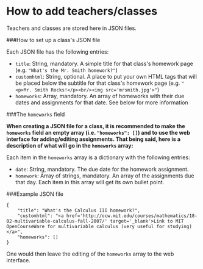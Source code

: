How to add teachers/classes
=============

Teachers and classes are stored here in JSON files.

###How to set up a class's JSON file

Each JSON file has the following entries:

* `title`: String, mandatory. A simple title for that class's homework page (e.g. `"What's the Mr. Smith homework?"`)
* `customhtml`: String, optional. A place to put your own HTML tags that will be placed below the subtitle for that class's homework page (e.g. `"<p>Mr. Smith Rocks!</p><br/><img src='mrsmith.jpg'>"`)
* `homeworks`: Array, mandatory. An array of homeworks with their due dates and assignments for that date. See below for more information

###The `homeworks` field

**When creating a JSON file for a class, it is recommended to make the `homeworks` field an empty array (i.e. `"homeworks": []`) and to use the web interface for adding/editing assignments. That being said, here is a description of what will go in the `homeworks` array:**

Each item in the `homeworks` array is a dictionary with the following entries:

* `date`: String, mandatory. The due date for the homework assignment.
* `homework`: Array of strings, mandatory. An array of the assignments due that day. Each item in this array will get its own bullet point.

###Example JSON file

    {
    	"title": "What's the Calculus III homework?",
    	"customhtml": "<a href='http://ocw.mit.edu/courses/mathematics/18-02-multivariable-calculus-fall-2007/' target='_blank'>Link to MIT OpenCourseWare for multivariable calculus (very useful for studying)</a>",
    	"homeworks": []
    }

One would then leave the editing of the `homeworks` array to the web interface.